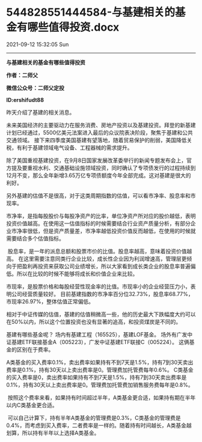 # 544828551444584-与基建相关的基金有哪些值得投资.docx

2021-09-12 15:32:05 Sun

----

__与基建相关的基金有哪些值得投资__

__作者：二师父__

__微信公众号：二师父定投__

__ID:ershifudt88__

昨天介绍了基建的相关消息。 

未来美国经济的主要驱动力在服务消费、房地产投资以及基建投资。拜登的新基建计划已经通过，5500亿美元法案进入最后的众议院表决阶段，聚焦于基建和公共交通领域。 接下来四季度美国基建有望落地，随着贸易保护的削弱，美国降低关税，有利于基建领域电气设备、工程器械的需求提升。 

除了美国重视基建投资，在9月8日国家发展改革委举行的新闻专题发布会上，官方提及要重视水利、交通基础设施领域投资，同时确认了专项债发行的过程持续到12月不变，那么全年新增3\.65万亿专项债额度今年全部完成。这对基建是很大的利好。 

另外基建的估值不是很高，对于这类周期指数的估值，可以看市净率、股息率和市现率。 

市净率，是指每股股价与每股净资产的比率，单位净资产所对应的股价越低，表明投资价值越高。在使用这一估值指标的时候需要结合行业资产质量分析，有部分企业市净率很低，但是资产质量差，市净率越低投资价值反而越低，在使用的时候就需要结合多个估值指标。

 股息率，是一年的派息总额和股票市价的比值。股息率越高，意味着投资价值越高。 在这里需要注意同类行企业比较，成长性企业因为利润增速高，管理层更倾向于把盈利再投资来获取公司业绩增长，所以大家看到成长类企业的股息率普遍偏低。所以在比较的时候不能够将成长和价值企业来比较。 

市现率，是股票价格和每股经营性现金率的比值。市现率小的企业经营压力小，表明公司经营质量较好。 目前基建指数的市净率百分位32\.73%，股息率68\.77%，市现率26\.97%，整体估值正常偏低。 

相对于中证传媒的估值，基建的估值稍微高一些，他的历史最大下跌幅度大约可以在50%以内，所以这个位置投资也没有显著的追高，和投资煤炭是不同的。 

基建有哪些基金呢？ 场内有基建工程（165525），基建LOF基金。 场外有广发中证基建ETF联接基金A（005223），广发中证基建ETF联接C（005224）。 这俩基金的区别在于费率。

A类基金的买入费率0\.1%，卖出费率如果持有不到7天是1\.5%，持有7到30天卖出费率是0\.1%，持有30天以上卖出费率是0。管理费加托管费每年0\.6%。 C类基金的买入费率是0，卖出费率如果持有不到7天是1\.5%，持有7到30天卖出费率是0\.1%，持有30天以上卖出费率是0。管理费加托管费加销售服务费每年是0\.8%。

 按照这个费率来看，如果持有时间超过半年，A类基金更合适，如果持有期在半年以内C类基金更合适。

 可以自己计算下，持有半年A类基金的管理费是0\.3%，C类基金的管理费是0\.4%，而考虑到买入费率，二者费率是一样的。随着持有时间越长，A类基金越划算，所以持有半年以上选择A类基金。

